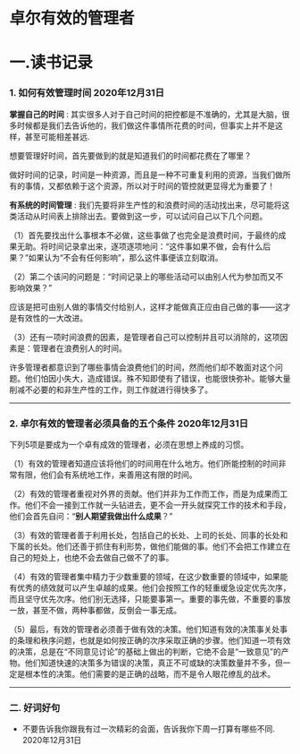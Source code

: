 # 卓尔有效的管理者


# 一.读书记录

### 1. 如何有效管理时间 2020年12月31日

**掌握自己的时间** : 其实很多人对于自己时间的把控都是不准确的，尤其是大脑，很多时候都是我们去告诉他的，我们做这件事情所花费的时间，但事实上并不是这样，甚至可能相差甚远.

想要管理好时间，首先要做到的就是知道我们的时间都花费在了哪里？

做好时间的记录，时间是一种资源，而且是一种不可重复利用的资源，当我们做所有的事情，又都依赖于这个资源，所以对于时间的管控就更显得尤为重要了！

**有系统的时间管理** : 我们先要将非生产性的和浪费时间的活动找出来，尽可能将这类活动从时间表上排除出去。要做到这一步，可以试问自己以下几个问题。

（1）首先要找出什么事根本不必做，这些事做了也完全是浪费时间，于最终的成果无助。将时间记录拿出来，逐项逐项地问：“这件事如果不做，会有什么后果？”如果认为“不会有任何影响”，那么这件事便该立刻取消。

（2）第二个该问的问题是：“时间记录上的哪些活动可以由别人代为参加而又不影响效果？”

应该是把可由别人做的事情交付给别人，这样才能做真正应由自己做的事——这才是有效性的一大改进。

（3）还有一项时间浪费的因素，是管理者自己可以控制并且可以消除的，这项因素是：管理者在浪费别人的时间。

许多管理者都意识到了哪些事情会浪费他们的时间，然而他们却不敢面对这个问题。他们怕因小失大，造成错误。殊不知即使有了错误，也能很快弥补。能够大量削减不必要的和非生产性的工作，则工作就进行得快多了。

-----



### 2. 卓尔有效的管理者必须具备的五个条件 2020年12月31日
下列5项是要成为一个卓有成效的管理者，必须在思想上养成的习惯。

（1）有效的管理者知道应该将他们的时间用在什么地方。他们所能控制的时间非常有限，他们会有系统地工作，来善用这有限的时间。

（2）有效的管理者重视对外界的贡献。他们并非为工作而工作，而是为成果而工作。他们不会一接到工作就一头钻进去，更不会一开头就探究工作的技术和手段，他们会首先自问：“**别人期望我做出什么成果**？”

（3）有效的管理者善于利用长处，包括自己的长处、上司的长处、同事的长处和下属的长处。他们还善于抓住有利形势，做他们能做的事。他们不会把工作建立在自己的短处上，也绝不会去做自己做不了的事。

（4）有效的管理者集中精力于少数重要的领域，在这少数重要的领域中，如果能有优秀的绩效就可以产生卓越的成果。他们会按照工作的轻重缓急设定优先次序，而且坚守优先次序。他们别无选择，只能要事第一。重要的事先做，不重要的事放一放，甚至不做，两种事都做，反倒会一事无成。

（5）最后，有效的管理者必须善于做有效的决策。他们知道有效的决策事关处事的条理和秩序问题，也就是如何按正确的次序采取正确的步骤。他们知道一项有效的决策，总是在“不同意见讨论”的基础上做出的判断，它绝不会是“一致意见”的产物。他们知道快速的决策多为错误的决策，真正不可或缺的决策数量并不多，但一定是根本性的决策。他们需要的是正确的战略，而不是令人眼花缭乱的战术。

-----



### 二. 好词好句 

- 不要告诉我你跟我有过一次精彩的会面，告诉我你下周一打算有哪些不同. 2020年12月31日